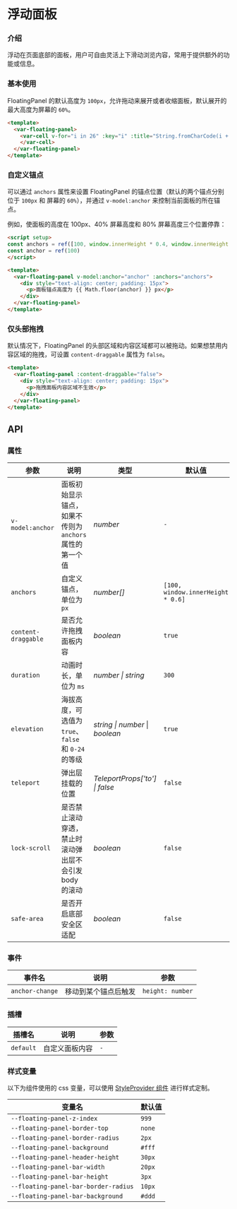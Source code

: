 # 浮动面板

### 介绍
浮动在页面底部的面板，用户可自由灵活上下滑动浏览内容，常用于提供额外的功能或信息。

### 基本使用
FloatingPanel 的默认高度为 `100px`，允许拖动来展开或者收缩面板，默认展开的最大高度为屏幕的 `60%`。

```html
<template>
  <var-floating-panel>
    <var-cell v-for="i in 26" :key="i" :title="String.fromCharCode(i + 64)">
    </var-cell>
  </var-floating-panel>
</template>
```

### 自定义锚点
可以通过 `anchors` 属性来设置 FloatingPanel 的锚点位置（默认的两个锚点分别位于 `100px` 和 屏幕的 `60%`），并通过 `v-model:anchor` 来控制当前面板的所在锚点。

例如，使面板的高度在 100px、40% 屏幕高度和 80% 屏幕高度三个位置停靠：

```html
<script setup>
const anchors = ref([100, window.innerHeight * 0.4, window.innerHeight * 0.8])
const anchor = ref(100)
</script>

<template>
  <var-floating-panel v-model:anchor="anchor" :anchors="anchors">
    <div style="text-align: center; padding: 15px">
      <p>面板锚点高度为 {{ Math.floor(anchor) }} px</p>
    </div>
  </var-floating-panel>
</template>
```

### 仅头部拖拽
默认情况下，FloatingPanel 的头部区域和内容区域都可以被拖动。如果想禁用内容区域的拖拽，可设置 `content-draggable` 属性为 `false`。

```html
<template>
  <var-floating-panel :content-draggable="false">
    <div style="text-align: center; padding: 15px">
      <p>拖拽面板内容区域不生效</p>
    </div>
  </var-floating-panel>
</template>
```


## API

### 属性

| 参数              | 说明                                                             | 类型     | 默认值        |
|------------------|----------------------------------------------------------------- |----------|----------------|
| `v-model:anchor` | 面板初始显示锚点，如果不传则为 `anchors` 属性的第一个值 | _number_ | `-`  |
| `anchors`        | 自定义锚点，单位为 `px` | _number[]_ | `[100, window.innerHeight * 0.6]`  |
| `content-draggable` | 是否允许拖拽面板内容       | _boolean_ | `true`  |
| `duration`       | 动画时长，单位为 `ms`          | _number \| string_ | `300`  |
| `elevation`      | 海拔高度，可选值为 `true`、`false` 和 `0-24` 的等级                                                            | _string \| number_ \| _boolean_ | `true`            |
| `teleport`       | 弹出层挂载的位置              | _TeleportProps['to'] \| false_ | `false`  |
| `lock-scroll`    | 是否禁止滚动穿透，禁止时滚动弹出层不会引发 body 的滚动   | _boolean_   | `false`   |
| `safe-area`      | 是否开启底部安全区适配        | _boolean_ | `false`  |

### 事件

| 事件名 | 说明 | 参数 |
| --- | --- | --- |
| `anchor-change` | 移动到某个锚点后触发 | `height: number` |

### 插槽

| 插槽名 | 说明 | 参数 |
| --- | --- | --- |
| `default` | 自定义面板内容 |  `-` |

### 样式变量

以下为组件使用的 css 变量，可以使用 [StyleProvider 组件](#/zh-CN/style-provider) 进行样式定制。

| 变量名 | 默认值 |
| --- | --- |
| `--floating-panel-z-index` | `999` |
| `--floating-panel-border-top` | `none` |
| `--floating-panel-border-radius` | `2px` |
| `--floating-panel-background` | `#fff` |
| `--floating-panel-header-height` | `30px` |
| `--floating-panel-bar-width` | `20px` |
| `--floating-panel-bar-height` | `3px` |
| `--floating-panel-bar-border-radius` | `10px` |
| `--floating-panel-bar-background` | `#ddd` |